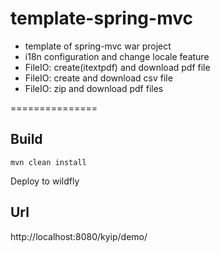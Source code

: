 template-spring-mvc
===============
- template of spring-mvc war project
- i18n configuration and change locale feature
- FileIO: create(itextpdf) and download pdf file
- FileIO: create and download csv file 
- FileIO: zip and download pdf files

===============

Build
----------
```
mvn clean install
```

Deploy to wildfly

Url
----------
http://localhost:8080/kyip/demo/